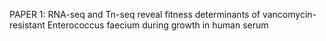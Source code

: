 PAPER 1: RNA-seq and Tn-seq reveal fitness determinants of vancomycin-resistant Enterococcus faecium during growth in human serum
